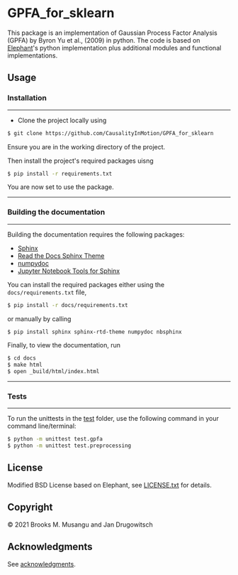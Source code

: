 # GPFA_for_sklearn

This package is an implementation of Gaussian Process Factor Analysis (GPFA) by Byron Yu et al.,
(2009) in python. The code is based on [Elephant](https://elephant.readthedocs.io/en/latest/reference/gpfa.html)'s
python implementation plus additional modules and functional implementations.

## Usage

### Installation
-----------------

- Clone the project locally using 

```bash
$ git clone https://github.com/CausalityInMotion/GPFA_for_sklearn
```

Ensure you are in the working directory of the project.

Then install the project's required packages uisng

```bash
$ pip install -r requirements.txt
```

You are now set to use the package.

------------------------------
### Building the documentation
------------------------------

Building the documentation requires the following packages:

 - [Sphinx](http://www.sphinx-doc.org)
 - [Read the Docs Sphinx Theme](https://sphinx-rtd-theme.readthedocs.io/en/stable/)
 - [numpydoc](https://numpydoc.readthedocs.io/)
 - [Jupyter Notebook Tools for Sphinx](https://nbsphinx.readthedocs.io/)
 
You can install the required packages either using the `docs/requirements.txt` file,
```bash
$ pip install -r docs/requirements.txt
```
or manually by calling
```bash
$ pip install sphinx sphinx-rtd-theme numpydoc nbsphinx
```

Finally, to view the documentation, run

```bash
$ cd docs
$ make html
$ open _build/html/index.html
```

-----------
### Tests
-----------

To run the unittests in the [test](test) folder, use the following command in your command line/terminal:

```bash
$ python -m unittest test.gpfa
$ python -m unittest test.preprocessing
```

## License
Modified BSD License based on Elephant, see [LICENSE.txt](LICENSE.txt) for details.


## Copyright

:copyright: 2021 Brooks M. Musangu and Jan Drugowitsch

## Acknowledgments

See [acknowledgments](docs/acknowledgments.rst).